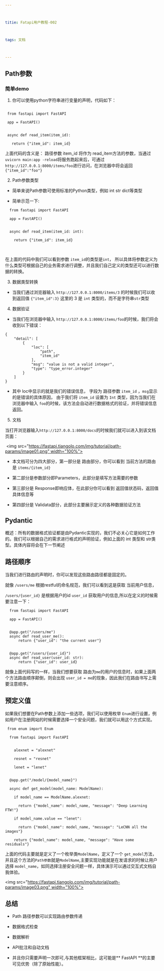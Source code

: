 ```yaml
---



titie: Fatapi用户教程-002



tags: 文档



---
```




## Path参数



### 简单demo



1. 你可以使用python字符串进行变量的声明，代码如下：

```

 from fastapi import FastAPI

 app = FastAPI()


 async def read_item(item_id):

   return {"item_id": item_id}

 ```

 上面代码的含义是： 路径参数 item_id 将作为 read_item方法的参数，当通过`uvicorn main:app -reload`将服务跑起来后，可通过`http://127.0.0.1:8000/items/foo`进行访问，在浏览器中将会返回 `{"item_id":"foo"}`


2. Path参数类型


* 简单来说Path参数可使用标准的Python类型，例如 int str dict等类型

* 简单示范一下: 

```  
  from fastapi import FastAPI

  app = FastAPI()


  async def read_item(item_id: int):

​    return {"item_id": item_id}
```

    <p>在上面的代码中我们可以看到参数 `item_id`的类型是`int`， 所以具体将参数定义为什么类型可根据自己的业务需求进行调整，并且我们自己定义的类型还可以进行数据的转换。</p>


3. 数据类型转换


* 当我们通过浏览器输入 `http://127.0.0.1:8000/items/3` 的时候我们可以收到返回值 `{"item_id":3}` 这里的 3 是 `int` 类型的，而不是字符串`str`类型


4. 数据验证

* 当我们在浏览器中输入 `http://127.0.0.1:8000/items/foo`的时候，我们将会收到以下错误：

```
{
    "detail": [
        {
            "loc": [
                "path",
                "item_id"
            ],
            "msg": "value is not a valid integer",
            "type": "type_error.integer"
        }
    ]
}
```

* 其中 loc中显示的就是我们的错误信息， 字段为 路径参数 `item_id` ，`msg`显示的是错误的具体原因， 由于我们将 `item_id` 设置为 `Int` 类型，因为当我们在浏览器中输入 `foo`的时候，该方法会自动进行数据格式的验证，并将错误信息返回。



5. 文档

  当打开浏览器输入`http://127.0.0.1:8000/docs`的时候我们就可以进入到该文档页面：

 <img src="https://fastapi.tiangolo.com/img/tutorial/path-params/image01.png" width="100%">

  * 本文档可分为四大部分，第一部分是 路由部分，你可以看到 当前方法的路由是 `items/{item_id}`

  * 第二部分是参数部分即Parameters，此部分是填写方法需要的参数

  * 第三部分是 Response即响应体，在此部分你可以看到 返回值状态码，返回值具体信息等

  * 第四部分是 Validata部分，此部分主要展示定义的各种数据验证方法


## Pydantic

 概述：所有的数据格式验证都是由Pydantic实现的，我们不必关心它是如何工作的。我们可以根据自己的需求进行格式的声明验证，例如上面的 int 类型和 str类型。具体内容将会在下一节阐述



## 路径顺序


 当我们进行路由的声明时，你可以发现这些路由路径都是固定的。

  就像 `/users/me` 根据restful的命名规范，我们可以看到这是获取 当前用户信息，

  `/users/{user_id}` 是根据用户的id `user_id` 获取用户的信息,所以在定义的时候需要注意一下：

```
  from fastapi import FastAPI

  app = FastAPI()


  @app.get("/users/me")
  async def read_user_me():
      return {"user_id": "the current user"}


  @app.get("/users/{user_id}")
  async def read_user(user_id: str):
      return {"user_id": user_id}
```

  就像上面代码写的一样，当我们想要获取 路由为`me`的用户的信息时，如果上面两个方法路由顺序颠倒，则会出现 `user_id = me`的现象，因此我们在路由书写上需要注意顺序。



## 预定义值

 如果我们想要在Path参数上添加一些选项，我们可以使用枚举 `Enum`进行设置，例如用户在注册网站的时候需要选择一个安全问题，我们就可以用这个方式实现。


``` 
 from enum import Enum

  from fastapi import FastAPI


​    alexnet = "alexnet"

​    resnet = "resnet"

​    lenet = "lenet"


  @app.get("/model/{model_name}")

  async def get_model(model_name: ModelName):

​    if model_name == ModelName.alexnet:

​      return {"model_name": model_name, "message": "Deep Learning FTW!"}

​    if model_name.value == "lenet":

​      return {"model_name": model_name, "message": "LeCNN all the images"}

​    return {"model_name": model_name, "message": "Have some residuals"}
```

上面的代码主要就是定义了一个枚举类`ModelName`，定义了一个 `get_model`方法，并且这个方法的`Path参数`就是`ModelName`,主要实现功能就是在发请求的时候让用户选择 `model_name`，如同选择注册安全问题一样，具体演示可以通过交互式文档自我体验。


<img src="https://fastapi.tiangolo.com/img/tutorial/path-params/image03.png" width="100%">


## 总结

* Path 路径参数可以实现路由参数传递

* 数据格式检查

* 数据解析

* API批注和自动文档

* 并且你只需要声明一次即可,与其他框架相比，这可能是** FastAPI **的主要可见优势（除了原始性能）。